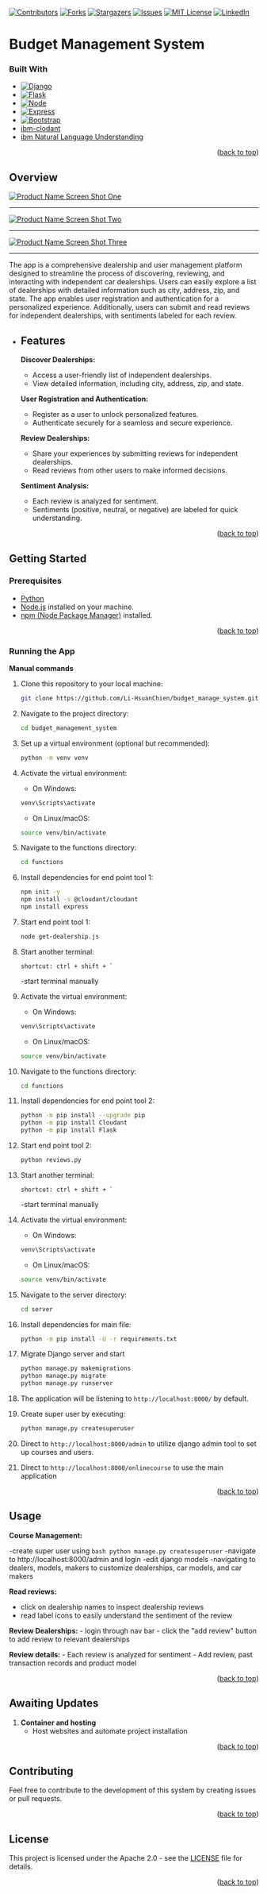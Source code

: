 <a name="readme-top"></a>

[![Contributors][contributors-shield]][contributors-url]
[![Forks][forks-shield]][forks-url]
[![Stargazers][stars-shield]][stars-url]
[![Issues][issues-shield]][issues-url]
[![MIT License][license-shield]][license-url]
[![LinkedIn][linkedin-shield]][linkedin-url]

# Budget Management System

### Built With

* [![Django][Django]][Django-url]
* [![Flask][Flask]][Flask-url]
* [![Node][Node.js]][Node-url]
* [![Express][Express.js]][Express-url]
* [![Bootstrap][Bootstrap.com]][Bootstrap-url]
* [ibm-clodant](https://www.ibm.com/products/cloudant?utm_content=SRCWW&p1=Search&p4=43700074369655661&p5=e&gclid=Cj0KCQiA2KitBhCIARIsAPPMEhLEUBpVAYLRDMkTIaoYTSBzRRyAHgda97W0ryozhh0pjTN3MFVXpeIaAoxmEALw_wcB&gclsrc=aw.ds)
* [ibm Natural Language Understanding](https://cloud.ibm.com/apidocs/natural-language-understanding)


<p align="right">(<a href="#readme-top">back to top</a>)</p>

## Overview

[![Product Name Screen Shot One][product-screenshot-one]](https://github.com/Li-HsuanChien/Car_dealership_app)

<hr>

[![Product Name Screen Shot Two][product-screenshot-two]](https://github.com/Li-HsuanChien/Car_dealership_app)

<hr>

[![Product Name Screen Shot Three][product-screenshot-three]](https://github.com/Li-HsuanChien/Car_dealership_app)

<hr>

The app is a comprehensive dealership and user management platform designed to streamline the process of discovering, reviewing, and interacting with independent car dealerships. Users can easily explore a list of dealerships with detailed information such as city, address, zip, and state. The app enables user registration and authentication for a personalized experience. Additionally, users can submit and read reviews for independent dealerships, with sentiments labeled for each review.

- ## Features

    **Discover Dealerships:**
    - Access a user-friendly list of independent dealerships.
    - View detailed information, including city, address, zip, and state.

    **User Registration and Authentication:**
    - Register as a user to unlock personalized features.
    - Authenticate securely for a seamless and secure experience.

    **Review Dealerships:**
    - Share your experiences by submitting reviews for independent dealerships.
    - Read reviews from other users to make informed decisions.

    **Sentiment Analysis:**
    - Each review is analyzed for sentiment.
    - Sentiments (positive, neutral, or negative) are labeled for quick understanding.

<p align="right">(<a href="#readme-top">back to top</a>)</p>

## Getting Started

### Prerequisites

- [Python](https://www.python.org/)
- [Node.js](https://nodejs.org/en/) installed on your machine.
- [npm (Node Package Manager)](https://www.npmjs.com/) installed.

<p align="right">(<a href="#readme-top">back to top</a>)</p>

### Running the App

**Manual commands**

1. Clone this repository to your local machine:

    ```bash
    git clone https://github.com/Li-HsuanChien/budget_manage_system.git
    ```

2. Navigate to the project directory:

    ```bash
    cd budget_management_system
    ```

3.  Set up a virtual environment (optional but recommended):

    ```bash
    python -m venv venv
    ```

4. Activate the virtual environment:

    - On Windows:

    ```bash
    venv\Scripts\activate
    ```

    - On Linux/macOS:

    ```bash 
    source venv/bin/activate
    ```

5. Navigate to the functions directory:

    ```bash
    cd functions
    ```

6. Install dependencies for end point tool 1:

    ```bash
    npm init -y
    npm install -s @cloudant/cloudant 
    npm install express 
    ```
7. Start end point tool 1:

    ```bash
    node get-dealership.js
    ```

8. Start another terminal:

    ```
    shortcut: ctrl + shift + `
    ```
    -start terminal manually

9. Activate the virtual environment:

    - On Windows:

    ```bash
    venv\Scripts\activate
    ```

    - On Linux/macOS:

    ```bash 
    source venv/bin/activate
    ```
10. Navigate to the functions directory:

    ```bash
    cd functions
    ```

11. Install dependencies for end point tool 2:

    ```bash
    python -m pip install --upgrade pip
    python -m pip install Cloudant
    python -m pip install Flask
    ```

12. Start end point tool 2:

    ```bash
    python reviews.py
    ```
13. Start another terminal:

    ```
    shortcut: ctrl + shift + `
    ```
    -start terminal manually

14. Activate the virtual environment:

    - On Windows:

    ```bash
    venv\Scripts\activate
    ```

    - On Linux/macOS:

    ```bash 
    source venv/bin/activate
    ```

15. Navigate to the server directory:

    ```bash
    cd server
    ```

16. Install dependencies for main file:

    ```bash
    python -m pip install -U -r requirements.txt
    ```

17. Migrate Django server and start

    ``` bash
    python manage.py makemigrations
    python manage.py migrate
    python manage.py runserver

    ```

18. The application will be listening to `http://localhost:8000/` by default.

19. Create super user by executing:

    ```bash
    python manage.py createsuperuser
    ```

20. Direct to `http://localhost:8000/admin` to utilize django admin tool to set up courses and users.

21. Direct to `http://localhost:8000/onlinecourse` to use the main application




<p align="right">(<a href="#readme-top">back to top</a>)</p>

## Usage

**Course Management:**
  
  -create super user using ```bash python manage.py createsuperuser```
  -navigate to http://localhost:8000/admin and login
  -edit django models
  -navigating to dealers, models, makers to customize dealerships, car models, and car makers

**Read reviews:**
- click on dealership names to inspect dealership reviews
- read label icons to easily understand the sentiment of the review

**Review Dealerships:**
    - login through nav bar
    - click the "add review" button to add review to relevant dealerships

**Review details:**
    - Each review is analyzed for sentiment
    - Add review, past transaction records and product model
  
<p align="right">(<a href="#readme-top">back to top</a>)</p>
  
## Awaiting Updates

1. **Container and hosting**
   - Host websites and automate project installation
  
<p align="right">(<a href="#readme-top">back to top</a>)</p>

## Contributing

Feel free to contribute to the development of this  system by creating issues or pull requests.

<p align="right">(<a href="#readme-top">back to top</a>)</p>

## License

This project is licensed under the Apache 2.0 - see the [LICENSE](LICENSE) file for details.

<p align="right">(<a href="#readme-top">back to top</a>)</p>


<!-- MARKDOWN LINKS & IMAGES -->
<!-- https://www.markdownguide.org/basic-syntax/#reference-style-links -->
[Node.js]: https://img.shields.io/badge/Node.js-43853D?style=for-the-badge&logo=node.js&logoColor=white
[Node-url]: https://nodejs.org
[Express.js]: https://img.shields.io/badge/Express.js-404D59?style=for-the-badge
[Express-url]: https://expressjs.com/
[Django]: https://img.shields.io/badge/Django-092E20?style=for-the-badge&logo=django&logoColor=white
[Django-url]: https://www.djangoproject.com/
[Flask]: https://img.shields.io/badge/Flask-000000?style=for-the-badge&logo=flask&logoColor=white
[Flask-url]: https://flask.palletsprojects.com/en/3.0.x/
[Bootstrap.com]: https://img.shields.io/badge/Bootstrap-563D7C?style=for-the-badge&logo=bootstrap&logoColor=white
[Bootstrap-url]: https://getbootstrap.com
[product-screenshot-one]: images/snapshot1.jpg
[product-screenshot-two]: images/snapshot2.jpg
[product-screenshot-three]: images/snapshot3.jpg
[contributors-shield]: https://img.shields.io/github/contributors/Li-HsuanChien/budget_manage_system.svg?style=for-the-badge
[contributors-url]: https://github.com/Li-HsuanChien/budget_manage_system/graphs/contributors
[forks-shield]: https://img.shields.io/github/forks/Li-HsuanChien/budget_manage_system.svg?style=for-the-badge
[forks-url]: https://github.com/Li-HsuanChien/budget_manage_system/network/members
[stars-shield]: https://img.shields.io/github/stars/Li-HsuanChien/budget_manage_system.svg?style=for-the-badge
[stars-url]: https://github.com/Li-HsuanChien/budget_manage_system/stargazers
[issues-shield]: https://img.shields.io/github/issues/Li-HsuanChien/budget_manage_system.svg?style=for-the-badge
[issues-url]: https://github.com/Li-HsuanChien/budget_manage_system/issues
[license-shield]: https://img.shields.io/github/license/Li-HsuanChien/budget_manage_system.svg?style=for-the-badge
[license-url]: https://github.com/Li-HsuanChien/budget_manage_system/blob/master/LICENSE.txt
[linkedin-shield]: https://img.shields.io/badge/-LinkedIn-black.svg?style=for-the-badge&logo=linkedin&colorB=555
[linkedin-url]: https://www.linkedin.com/in/lihsuan-chien/
